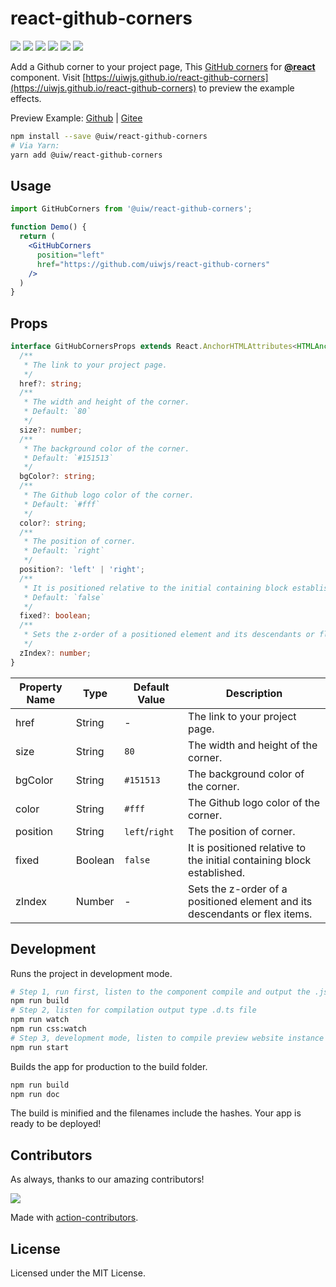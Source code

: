 react-github-corners
===
<!--dividing-->

[![](https://img.shields.io/github/issues/uiwjs/react-github-corners.svg)](https://github.com/uiwjs/react-github-corners/issues)
[![](https://img.shields.io/github/forks/uiwjs/react-github-corners.svg)](https://github.com/uiwjs/react-github-corners/network)
[![](https://img.shields.io/github/stars/uiwjs/react-github-corners.svg)](https://github.com/uiwjs/react-github-corners/stargazers)
[![](https://img.shields.io/github/v/release/uiwjs/react-github-corners.svg)](https://github.com/uiwjs/react-github-corners/releases)
[![](https://img.shields.io/npm/v/@uiw/react-github-corners.svg)](https://www.npmjs.com/package/@uiw/react-github-corners)
[![](https://jaywcjlove.github.io/sb/ico/gitee.svg)](https://gitee.com/uiw/react-github-corners)


Add a Github corner to your project page, This [GitHub corners](https://uiwjs.github.io/react-github-corners) for [**@react**](https://github.com/facebook/react) component. Visit [https://uiwjs.github.io/react-github-corners](https://uiwjs.github.io/react-github-corners) to preview the example effects.

Preview Example: [Github](https://uiwjs.github.io/react-github-corners) | [Gitee](https://uiw.gitee.io/react-github-corners/)

```bash
npm install --save @uiw/react-github-corners
# Via Yarn:
yarn add @uiw/react-github-corners
```

## Usage

```jsx
import GitHubCorners from '@uiw/react-github-corners';

function Demo() {
  return (
    <GitHubCorners
      position="left"
      href="https://github.com/uiwjs/react-github-corners"
    />
  )
}
```

## Props

```typescript
interface GitHubCornersProps extends React.AnchorHTMLAttributes<HTMLAnchorElement> {
  /**
   * The link to your project page.
   */
  href?: string;
  /**
   * The width and height of the corner. 
   * Default: `80`
   */
  size?: number;
  /**
   * The background color of the corner.
   * Default: `#151513`
   */
  bgColor?: string;
  /**
   * The Github logo color of the corner.
   * Default: `#fff`
   */
  color?: string;
  /**
   * The position of corner. 
   * Default: `right`
   */
  position?: 'left' | 'right';
  /**
   * It is positioned relative to the initial containing block established.
   * Default: `false`
   */
  fixed?: boolean;
  /**
   * Sets the z-order of a positioned element and its descendants or flex items.
   */
  zIndex?: number;
}
```

| Property Name | Type | Default Value | Description |
| ---- | ---- | ---- | ---- |
| href | String | - | The link to your project page. |
| size | String | `80` | The width and height of the corner. |
| bgColor | String | `#151513` | The background color of the corner. |
| color | String | `#fff` | The Github logo color of the corner. |
| position | String | `left`/`right` | The position of corner. |
| fixed | Boolean | `false` | It is positioned relative to the initial containing block established. |
| zIndex | Number | - | Sets the z-order of a positioned element and its descendants or flex items. |

## Development

Runs the project in development mode.  

```bash
# Step 1, run first, listen to the component compile and output the .js file
npm run build
# Step 2, listen for compilation output type .d.ts file
npm run watch
npm run css:watch
# Step 3, development mode, listen to compile preview website instance
npm run start
```

Builds the app for production to the build folder.

```bash
npm run build
npm run doc
```

The build is minified and the filenames include the hashes.
Your app is ready to be deployed!

## Contributors

As always, thanks to our amazing contributors!

<a href="https://github.com/uiwjs/react-github-corners/graphs/contributors">
  <img src="https://uiwjs.github.io/react-github-corners/CONTRIBUTORS.svg" />
</a>

Made with [action-contributors](https://github.com/jaywcjlove/github-action-contributors).

## License

Licensed under the MIT License.
